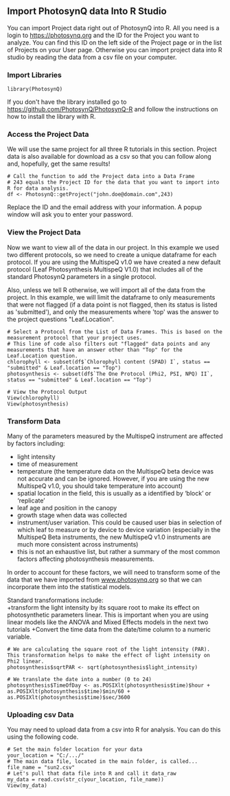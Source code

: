 Import PhotosynQ data Into R Studio
---

You can import Project data right out of PhotosynQ into R. All you need is a login to <https://photosynq.org> and the ID for the Project you want to analyze. You can find this ID on the left side of the Project page or in the list of Projects on your User page. Otherwise you can import project data into R studio by reading the data from a csv file on your computer. 

### Import Libraries
```{r}
library(PhotosynQ)
```
If you don't have the library installed go to <https://github.com/PhotosynQ/PhotosynQ-R> and follow the instructions on how to install the library with R.


### Access the Project Data
We will use the same project for all three R tutorials in this section. Project data is also available for download as a csv so that you can follow along and, hopefully, get the same results!
```{r}
# Call the function to add the Project data into a Data Frame
# 243 equals the Project ID for the data that you want to import into R for data analysis.
df <- PhotosynQ::getProject("john.doe@domain.com",243)

```
Replace the ID and the email address with your information. A popup window will ask you to enter your password.

### View the Project Data
Now we want to view all of the data in our project. In this example we used two different protocols, so we need to create a unique dataframe for each protocol. If you are using the MultispeQ v1.0 we have created a new default protocol (Leaf Photosynthesis MultispeQ V1.0) that includes all of the standard PhotosynQ parameters in a single protocol.

Also, unless we tell R otherwise, we will import all of the data from the project. In this example, we will limit the dataframe to only measurements that were not flagged (if a data point is not flagged, then its status is listed as 'submitted'), and only the measurements where 'top' was the answer to the project questions "Leaf.Location".

```{r}
# Select a Protocol from the List of Data Frames. This is based on the measurement protocol that your project uses. 
# This line of code also filters out "flagged" data points and any measurements that have an answer other than "Top" for the Leaf.Location question.
chlorophyll <- subset(df$`Chlorophyll content (SPAD) I`, status == "submitted" & Leaf.location == "Top")
photosynthesis <- subset(df$`The One Protocol (Phi2, PSI, NPQ) II`, status == "submitted" & Leaf.location == "Top")

# View the Protocol Output
View(chlorophyll)
View(photosynthesis)
```


### Transform Data
Many of the parameters measured by the MultispeQ instrument are affected by factors including:

+ light intensity
+ time of measurement
+ temperature (the temperature data on the MultispeQ beta device was not accurate and can be ignored. However, if you are using the new MultispeQ v1.0, you should take temperature into account)
+ spatial location in the field, this is usually as a identified by ‘block’ or ‘replicate’
+ leaf age and position in the canopy
+ growth stage when data was collected
+ instrument/user variation. This could be caused user bias in selection of which leaf to measure or by device to device variation (especially in the MultispeQ Beta instruments, the new MultispeQ v1.0 instruments are much more consistent across instruments)
+ this is not an exhaustive list, but rather a summary of the most common factors affecting photosynthesis measurements.

In order to account for these factors, we will need to transform some of the data that we have imported from www.photosynq.org so that we can incorporate them into the statistical models.

Standard transformations include:  
+transform the light intensity by its square root to make its effect on photosynthetic parameters linear. This is important when you are using linear models like the ANOVA and Mixed Effects models in the next two tutorials
+Convert the time data from the date/time column to a numeric variable. 

```{r}
# We are calculating the square root of the light intensity (PAR). This transformation helps to make the effect of light intensity on Phi2 linear.
photosynthesis$sqrtPAR <- sqrt(photosynthesis$light_intensity)

# We translate the date into a number (0 to 24)
photosynthesis$TimeOfDay <- as.POSIXlt(photosynthesis$time)$hour + as.POSIXlt(photosynthesis$time)$min/60 + as.POSIXlt(photosynthesis$time)$sec/3600
```

### Uploading csv Data
You may need to upload data from a csv into R for analysis. You can do this using the following code.

```{r}
# Set the main folder location for your data
your_location = "C:/.../"
# The main data file, located in the main folder, is called... 
file_name = "sun2.csv"
# Let's pull that data file into R and call it data_raw
my_data = read.csv(str_c(your_location, file_name))
View(my_data)
```






